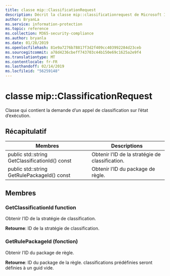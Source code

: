 ```yaml
---
title: classe mip::ClassificationRequest
description: Décrit la classe mip::classificationrequest de Microsoft Information Protection (MIP) SDK.
author: BryanLa
ms.service: information-protection
ms.topic: reference
ms.collection: M365-security-compliance
ms.author: bryanla
ms.date: 01/28/2019
ms.openlocfilehash: 81e9a7276b78817f3d2f409cc403992284d23ceb
ms.sourcegitcommit: a78d4236cbeff743703c44b150e69c1625a2e9f4
ms.translationtype: MT
ms.contentlocale: fr-FR
ms.lasthandoff: 02/14/2019
ms.locfileid: "56259148"
---
```

# <a name="class-mipclassificationrequest"></a>classe mip::ClassificationRequest 
Classe qui contient la demande d’un appel de classification sur l’état d’exécution.
  
## <a name="summary"></a>Récapitulatif
 Membres                        | Descriptions                                
--------------------------------|---------------------------------------------
public std::string GetClassificationId() const  |  Obtenir l’ID de la stratégie de classification.
public std::string GetRulePackageId() const  |  Obtenir l’ID du package de règle.
  
## <a name="members"></a>Membres
  
### <a name="getclassificationid-function"></a>GetClassificationId function
Obtenir l’ID de la stratégie de classification.

  
**Retourne**: ID de la stratégie de classification.
  
### <a name="getrulepackageid-function"></a>GetRulePackageId (fonction)
Obtenir l’ID du package de règle.

  
**Retourne**: ID du package de la règle. classifications prédéfinies seront définies à un guid vide.
